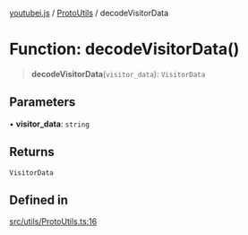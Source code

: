 [youtubei.js](../../../README.md) / [ProtoUtils](../README.md) / decodeVisitorData

# Function: decodeVisitorData()

> **decodeVisitorData**(`visitor_data`): `VisitorData`

## Parameters

• **visitor\_data**: `string`

## Returns

`VisitorData`

## Defined in

[src/utils/ProtoUtils.ts:16](https://github.com/LuanRT/YouTube.js/blob/e1650e12979e68b9546bc63989f86b651960a10a/src/utils/ProtoUtils.ts#L16)
